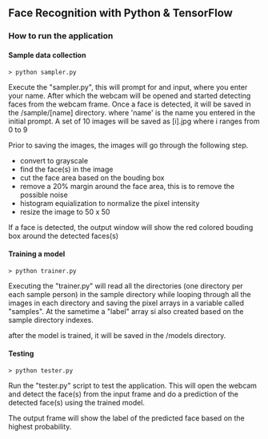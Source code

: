## Face Recognition with Python & TensorFlow

### How to run the application

#### Sample data collection

```> python sampler.py```

Execute the "sampler.py", this will prompt for and input, where you enter your name. After which the webcam will be opened and started detecting faces from the webcam frame. Once a face is detected, it will be saved in the /sample/[name] directory. where 'name' is the name you entered in the initial prompt. A set of 10 images will be saved as [i].jpg where i ranges from 0 to 9

Prior to saving the images, the images will go through the following step.

- convert to grayscale
- find the face(s) in the image
- cut the face area based on the bouding box
- remove a 20% margin around the face area, this is to remove the possible noise
- histogram equialization to normalize the pixel intensity
- resize the image to 50 x 50 

If a face is detected, the output window will show the red colored bouding box around the detected faces(s)



#### Training a model

```> python trainer.py```

Executing the "trainer.py" will read all the directories (one directory per each sample person) in the sample directory while looping through all the images in each directory and saving the pixel arrays in a variable called "samples". At the sametime a "label" array si also created based on the sample directory indexes.

after the model is trained, it will be saved in the /models directory.


#### Testing

```> python tester.py```

Run the "tester.py" script to test the application. This will open the webcam and detect the face(s) from the input frame and do a prediction of the detected face(s) using the trained model.

The output frame will show the label of the predicted face based on the highest probability.







